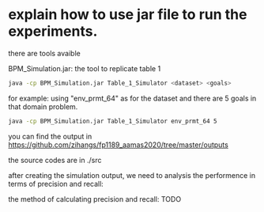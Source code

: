 # explain how to use jar file to run the experiments.

there are tools avaible

BPM_Simulation.jar: the tool to replicate table 1

```sh
java -cp BPM_Simulation.jar Table_1_Simulator <dataset> <goals>
```
for example: using "env_prmt_64" as for the dataset and there are 5 goals in that domain problem.
```sh
java -cp BPM_Simulation.jar Table_1_Simulator env_prmt_64 5
```
you can find the output in https://github.com/zihangs/fp1189_aamas2020/tree/master/outputs

the source codes are in ./src


after creating the simulation output, we need to analysis the performence in terms of precision and recall:

the method of calculating precision and recall: TODO
